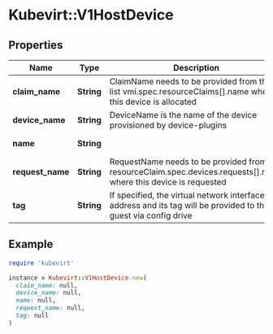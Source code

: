 # Kubevirt::V1HostDevice

## Properties

| Name | Type | Description | Notes |
| ---- | ---- | ----------- | ----- |
| **claim_name** | **String** | ClaimName needs to be provided from the list vmi.spec.resourceClaims[].name where this device is allocated | [optional] |
| **device_name** | **String** | DeviceName is the name of the device provisioned by device-plugins | [optional] |
| **name** | **String** |  | [default to &#39;&#39;] |
| **request_name** | **String** | RequestName needs to be provided from resourceClaim.spec.devices.requests[].name where this device is requested | [optional] |
| **tag** | **String** | If specified, the virtual network interface address and its tag will be provided to the guest via config drive | [optional] |

## Example

```ruby
require 'kubevirt'

instance = Kubevirt::V1HostDevice.new(
  claim_name: null,
  device_name: null,
  name: null,
  request_name: null,
  tag: null
)
```

